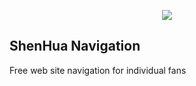 <p align="center"><img src="http://www.shenhuafc.com.cn/app/static/images/logo_new.png"></p>


## ShenHua Navigation

Free web site navigation for individual fans